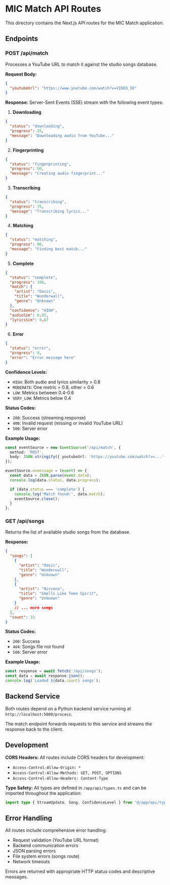 # MIC Match API Routes

This directory contains the Next.js API routes for the MIC Match application.

## Endpoints

### POST /api/match

Processes a YouTube URL to match it against the studio songs database.

**Request Body:**
```json
{
  "youtubeUrl": "https://www.youtube.com/watch?v=VIDEO_ID"
}
```

**Response:**
Server-Sent Events (SSE) stream with the following event types:

1. **Downloading**
```json
{
  "status": "downloading",
  "progress": 25,
  "message": "Downloading audio from YouTube..."
}
```

2. **Fingerprinting**
```json
{
  "status": "fingerprinting",
  "progress": 50,
  "message": "Creating audio fingerprint..."
}
```

3. **Transcribing**
```json
{
  "status": "transcribing",
  "progress": 75,
  "message": "Transcribing lyrics..."
}
```

4. **Matching**
```json
{
  "status": "matching",
  "progress": 90,
  "message": "Finding best match..."
}
```

5. **Complete**
```json
{
  "status": "complete",
  "progress": 100,
  "match": {
    "artist": "Oasis",
    "title": "Wonderwall",
    "genre": "Unknown"
  },
  "confidence": "HIGH",
  "audioSim": 0.95,
  "lyricsSim": 0.87
}
```

6. **Error**
```json
{
  "status": "error",
  "progress": 0,
  "error": "Error message here"
}
```

**Confidence Levels:**
- `HIGH`: Both audio and lyrics similarity > 0.8
- `MODERATE`: One metric > 0.8, other > 0.6
- `LOW`: Metrics between 0.4-0.6
- `VERY_LOW`: Metrics below 0.4

**Status Codes:**
- `200`: Success (streaming response)
- `400`: Invalid request (missing or invalid YouTube URL)
- `500`: Server error

**Example Usage:**
```typescript
const eventSource = new EventSource('/api/match', {
  method: 'POST',
  body: JSON.stringify({ youtubeUrl: 'https://youtube.com/watch?v=...' })
});

eventSource.onmessage = (event) => {
  const data = JSON.parse(event.data);
  console.log(data.status, data.progress);

  if (data.status === 'complete') {
    console.log('Match found:', data.match);
    eventSource.close();
  }
};
```

### GET /api/songs

Returns the list of available studio songs from the database.

**Response:**
```json
{
  "songs": [
    {
      "artist": "Oasis",
      "title": "Wonderwall",
      "genre": "Unknown"
    },
    {
      "artist": "Nirvana",
      "title": "Smells Like Teen Spirit",
      "genre": "Unknown"
    }
    // ... more songs
  ],
  "count": 33
}
```

**Status Codes:**
- `200`: Success
- `404`: Songs file not found
- `500`: Server error

**Example Usage:**
```typescript
const response = await fetch('/api/songs');
const data = await response.json();
console.log(`Loaded ${data.count} songs`);
```

## Backend Service

Both routes depend on a Python backend service running at `http://localhost:5000/process`.

The match endpoint forwards requests to this service and streams the response back to the client.

## Development

**CORS Headers:**
All routes include CORS headers for development:
- `Access-Control-Allow-Origin: *`
- `Access-Control-Allow-Methods: GET, POST, OPTIONS`
- `Access-Control-Allow-Headers: Content-Type`

**Type Safety:**
All types are defined in `/app/api/types.ts` and can be imported throughout the application:

```typescript
import type { StreamUpdate, Song, ConfidenceLevel } from '@/app/api/types';
```

## Error Handling

All routes include comprehensive error handling:
- Request validation (YouTube URL format)
- Backend communication errors
- JSON parsing errors
- File system errors (songs route)
- Network timeouts

Errors are returned with appropriate HTTP status codes and descriptive messages.
